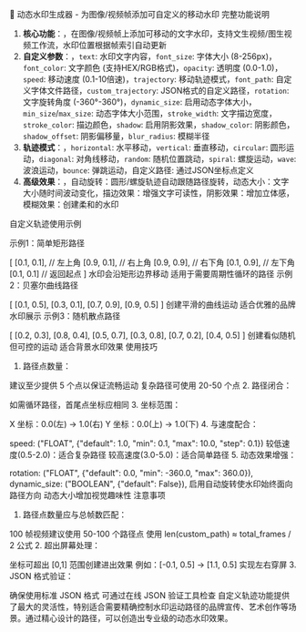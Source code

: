 🚬 动态水印生成器 - 为图像/视频帧添加可自定义的移动水印
完整功能说明
1. **核心功能**：，在图像/视频帧上添加可移动的文字水印，支持文生视频/图生视频工作流，水印位置根据帧索引自动更新
2. **自定义参数**：，`text`: 水印文字内容，`font_size`: 字体大小 (8-256px)，`font_color`: 文字颜色 (支持HEX/RGB格式)，`opacity`: 透明度 (0.0-1.0)，`speed`: 移动速度 (0.1-10倍速)，`trajectory`: 移动轨迹模式，`font_path`: 自定义字体文件路径，`custom_trajectory`: JSON格式的自定义路径，`rotation`: 文字旋转角度 (-360°-360°)，`dynamic_size`: 启用动态字体大小，`min_size`/`max_size`: 动态字体大小范围，`stroke_width`: 文字描边宽度，`stroke_color`: 描边颜色，`shadow`: 启用阴影效果，`shadow_color`: 阴影颜色，`shadow_offset`: 阴影偏移量，`blur_radius`: 模糊半径
3. **轨迹模式**：，`horizontal`: 水平移动，`vertical`: 垂直移动，`circular`: 圆形运动，`diagonal`: 对角线移动，`random`: 随机位置跳动，`spiral`: 螺旋运动，`wave`: 波浪运动，`bounce`: 弹跳运动，自定义路径: 通过JSON坐标点定义
4. **高级效果**：，自动旋转：圆形/螺旋轨迹自动跟随路径旋转，动态大小：文字大小随时间波动变化，描边效果：增强文字可读性，阴影效果：增加立体感，模糊效果：创建柔和的水印

自定义轨迹使用示例

示例1：简单矩形路径

[
  [0.1, 0.1],  // 左上角
  [0.9, 0.1],  // 右上角
  [0.9, 0.9],  // 右下角
  [0.1, 0.9],  // 左下角
  [0.1, 0.1]   // 返回起点
]
水印会沿矩形边界移动
适用于需要周期性循环的路径
示例2：贝塞尔曲线路径

[
  [0.1, 0.5],
  [0.3, 0.1],
  [0.7, 0.9],
  [0.9, 0.5]
]
创建平滑的曲线运动
适合优雅的品牌水印展示
示例3：随机散点路径

[
  [0.2, 0.3], [0.8, 0.4], [0.5, 0.7], 
  [0.3, 0.8], [0.7, 0.2], [0.4, 0.5]
]
创建看似随机但可控的运动
适合背景水印效果
使用技巧

1. 路径点数量：

建议至少提供 5 个点以保证流畅运动
复杂路径可使用 20-50 个点
2. 路径闭合：

如需循环路径，首尾点坐标应相同
3. 坐标范围：

X 坐标：0.0(左) → 1.0(右)
Y 坐标：0.0(上) → 1.0(下)
4. 与速度配合：

speed: ("FLOAT", {"default": 1.0, "min": 0.1, "max": 10.0, "step": 0.1})
较低速度(0.5-2.0)：适合复杂路径
较高速度(3.0-5.0)：适合简单路径
5. 动态效果增强：

rotation: ("FLOAT", {"default": 0.0, "min": -360.0, "max": 360.0}),
dynamic_size: ("BOOLEAN", {"default": False}),
启用自动旋转使水印始终面向路径方向
动态大小增加视觉趣味性
注意事项

1. 路径点数量应与总帧数匹配：

100 帧视频建议使用 50-100 个路径点
使用 len(custom_path) ≈ total_frames / 2 公式
2. 超出屏幕处理：

坐标可超出 [0,1] 范围创建进出效果
例如：[-0.1, 0.5] → [1.1, 0.5] 实现左右穿屏
3. JSON 格式验证：

确保使用标准 JSON 格式
可通过在线 JSON 验证工具检查
自定义轨迹功能提供了最大的灵活性，特别适合需要精确控制水印运动路径的品牌宣传、艺术创作等场景。通过精心设计的路径，可以创造出专业级的动态水印效果。
